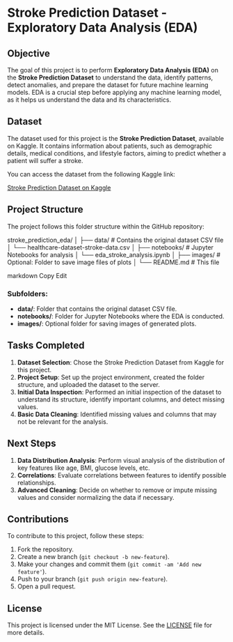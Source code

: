 # Stroke Prediction Dataset - Exploratory Data Analysis (EDA)

## Objective

The goal of this project is to perform **Exploratory Data Analysis (EDA)** on the **Stroke Prediction Dataset** to understand the data, identify patterns, detect anomalies, and prepare the dataset for future machine learning models. EDA is a crucial step before applying any machine learning model, as it helps us understand the data and its characteristics.

## Dataset

The dataset used for this project is the **Stroke Prediction Dataset**, available on Kaggle. It contains information about patients, such as demographic details, medical conditions, and lifestyle factors, aiming to predict whether a patient will suffer a stroke.

You can access the dataset from the following Kaggle link:

[Stroke Prediction Dataset on Kaggle](https://www.kaggle.com/datasets/fedesoriano/stroke-prediction-dataset)

## Project Structure

The project follows this folder structure within the GitHub repository:

stroke_prediction_eda/
│
├── data/ # Contains the original dataset CSV file
│ └── healthcare-dataset-stroke-data.csv
│
├── notebooks/ # Jupyter Notebooks for analysis
│ └── eda_stroke_analysis.ipynb
│
├── images/ # Optional: Folder to save image files of plots
│
└── README.md # This file

markdown
Copy
Edit

### Subfolders:

- **data/**: Folder that contains the original dataset CSV file.
- **notebooks/**: Folder for Jupyter Notebooks where the EDA is conducted.
- **images/**: Optional folder for saving images of generated plots.

## Tasks Completed

1. **Dataset Selection**: Chose the Stroke Prediction Dataset from Kaggle for this project.
2. **Project Setup**: Set up the project environment, created the folder structure, and uploaded the dataset to the server.
3. **Initial Data Inspection**: Performed an initial inspection of the dataset to understand its structure, identify important columns, and detect missing values.
4. **Basic Data Cleaning**: Identified missing values and columns that may not be relevant for the analysis.

## Next Steps

1. **Data Distribution Analysis**: Perform visual analysis of the distribution of key features like age, BMI, glucose levels, etc.
2. **Correlations**: Evaluate correlations between features to identify possible relationships.
3. **Advanced Cleaning**: Decide on whether to remove or impute missing values and consider normalizing the data if necessary.

## Contributions

To contribute to this project, follow these steps:

1. Fork the repository.
2. Create a new branch (`git checkout -b new-feature`).
3. Make your changes and commit them (`git commit -am 'Add new feature'`).
4. Push to your branch (`git push origin new-feature`).
5. Open a pull request.

## License

This project is licensed under the MIT License. See the [LICENSE](LICENSE) file for more details.
